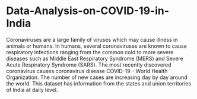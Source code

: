 # Data-Analysis-on-COVID-19-in-India

Coronaviruses are a large family of viruses which may cause illness in animals or humans. In humans, several coronaviruses are known to cause respiratory infections ranging from the common cold to more severe diseases such as Middle East Respiratory Syndrome (MERS) and Severe Acute Respiratory Syndrome (SARS). The most recently discovered coronavirus causes coronavirus disease COVID-19 - World Health Organization.
The number of new cases are increasing day by day around the world. This dataset has information from the states and union territories of India at daily level.
